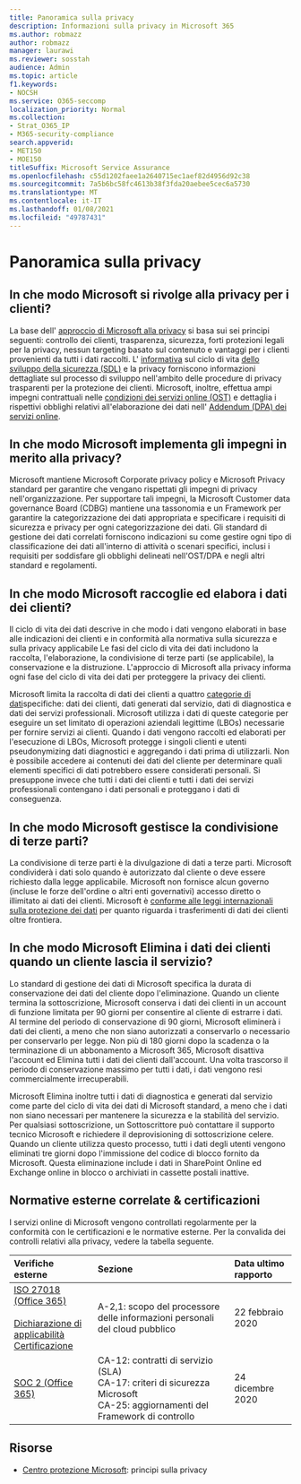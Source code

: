 ```yaml
---
title: Panoramica sulla privacy
description: Informazioni sulla privacy in Microsoft 365
ms.author: robmazz
author: robmazz
manager: laurawi
ms.reviewer: sosstah
audience: Admin
ms.topic: article
f1.keywords:
- NOCSH
ms.service: O365-seccomp
localization_priority: Normal
ms.collection:
- Strat_O365_IP
- M365-security-compliance
search.appverid:
- MET150
- MOE150
titleSuffix: Microsoft Service Assurance
ms.openlocfilehash: c55d1202faee1a2640715ec1aef82d4956d92c38
ms.sourcegitcommit: 7a5b6bc58fc4613b38f3fda20aebee5cec6a5730
ms.translationtype: MT
ms.contentlocale: it-IT
ms.lasthandoff: 01/08/2021
ms.locfileid: "49787431"
---
```

# <a name="privacy-overview"></a>Panoramica sulla privacy

## <a name="how-does-microsoft-approach-privacy-for-customers"></a>In che modo Microsoft si rivolge alla privacy per i clienti?

La base dell' [approccio di Microsoft alla privacy](https://privacy.microsoft.com/#whatinformationwecollectmodule) si basa sui sei principi seguenti: controllo dei clienti, trasparenza, sicurezza, forti protezioni legali per la privacy, nessun targeting basato sul contenuto e vantaggi per i clienti provenienti da tutti i dati raccolti. L' [informativa](https://privacy.microsoft.com/privacystatement) sul ciclo di vita [dello sviluppo della sicurezza (SDL)](https://www.microsoft.com/securityengineering/sdl/) e la privacy forniscono informazioni dettagliate sul processo di sviluppo nell'ambito delle procedure di privacy trasparenti per la protezione dei clienti. Microsoft, inoltre, effettua ampi impegni contrattuali nelle [condizioni dei servizi online (OST)](https://www.microsoft.com/licensing/product-licensing/products) e dettaglia i rispettivi obblighi relativi all'elaborazione dei dati nell' [Addendum (DPA) dei servizi online](https://www.microsoftvolumelicensing.com/DocumentSearch.aspx?Mode=3&DocumentTypeId=67).

## <a name="how-does-microsoft-implement-its-privacy-commitments"></a>In che modo Microsoft implementa gli impegni in merito alla privacy?

Microsoft mantiene Microsoft Corporate privacy policy e Microsoft Privacy standard per garantire che vengano rispettati gli impegni di privacy nell'organizzazione. Per supportare tali impegni, la Microsoft Customer data governance Board (CDBG) mantiene una tassonomia e un Framework per garantire la categorizzazione dei dati appropriata e specificare i requisiti di sicurezza e privacy per ogni categorizzazione dei dati. Gli standard di gestione dei dati correlati forniscono indicazioni su come gestire ogni tipo di classificazione dei dati all'interno di attività o scenari specifici, inclusi i requisiti per soddisfare gli obblighi delineati nell'OST/DPA e negli altri standard e regolamenti.

## <a name="how-does-microsoft-collect-and-process-customer-data"></a>In che modo Microsoft raccoglie ed elabora i dati dei clienti?

Il ciclo di vita dei dati descrive in che modo i dati vengono elaborati in base alle indicazioni dei clienti e in conformità alla normativa sulla sicurezza e sulla privacy applicabile Le fasi del ciclo di vita dei dati includono la raccolta, l'elaborazione, la condivisione di terze parti (se applicabile), la conservazione e la distruzione. L'approccio di Microsoft alla privacy informa ogni fase del ciclo di vita dei dati per proteggere la privacy dei clienti.

Microsoft limita la raccolta di dati dei clienti a quattro [categorie di dati](https://www.microsoft.com/trust-center/privacy/customer-data-definitions?rtc=1)specifiche: dati dei clienti, dati generati dal servizio, dati di diagnostica e dati dei servizi professionali. Microsoft utilizza i dati di queste categorie per eseguire un set limitato di operazioni aziendali legittime (LBOs) necessarie per fornire servizi ai clienti. Quando i dati vengono raccolti ed elaborati per l'esecuzione di LBOs, Microsoft protegge i singoli clienti e utenti pseudonymizing dati diagnostici e aggregando i dati prima di utilizzarli. Non è possibile accedere ai contenuti dei dati del cliente per determinare quali elementi specifici di dati potrebbero essere considerati personali. Si presuppone invece che tutti i dati dei clienti e tutti i dati dei servizi professionali contengano i dati personali e proteggano i dati di conseguenza.

## <a name="how-does-microsoft-handle-third-party-sharing"></a>In che modo Microsoft gestisce la condivisione di terze parti?

La condivisione di terze parti è la divulgazione di dati a terze parti. Microsoft condividerà i dati solo quando è autorizzato dal cliente o deve essere richiesto dalla legge applicabile. Microsoft non fornisce alcun governo (incluse le forze dell'ordine o altri enti governativi) accesso diretto o illimitato ai dati dei clienti. Microsoft è [conforme alle leggi internazionali sulla protezione dei dati](https://www.microsoft.com/trust-center/privacy/data-location) per quanto riguarda i trasferimenti di dati dei clienti oltre frontiera.

## <a name="how-does-microsoft-delete-customer-data-when-a-customer-leaves-the-service"></a>In che modo Microsoft Elimina i dati dei clienti quando un cliente lascia il servizio?

Lo standard di gestione dei dati di Microsoft specifica la durata di conservazione dei dati del cliente dopo l'eliminazione. Quando un cliente termina la sottoscrizione, Microsoft conserva i dati dei clienti in un account di funzione limitata per 90 giorni per consentire al cliente di estrarre i dati. Al termine del periodo di conservazione di 90 giorni, Microsoft eliminerà i dati dei clienti, a meno che non siano autorizzati a conservarlo o necessario per conservarlo per legge. Non più di 180 giorni dopo la scadenza o la terminazione di un abbonamento a Microsoft 365, Microsoft disattiva l'account ed Elimina tutti i dati dei clienti dall'account. Una volta trascorso il periodo di conservazione massimo per tutti i dati, i dati vengono resi commercialmente irrecuperabili.

Microsoft Elimina inoltre tutti i dati di diagnostica e generati dal servizio come parte del ciclo di vita dei dati di Microsoft standard, a meno che i dati non siano necessari per mantenere la sicurezza e la stabilità del servizio. Per qualsiasi sottoscrizione, un Sottoscrittore può contattare il supporto tecnico Microsoft e richiedere il deprovisioning di sottoscrizione celere. Quando un cliente utilizza questo processo, tutti i dati degli utenti vengono eliminati tre giorni dopo l'immissione del codice di blocco fornito da Microsoft. Questa eliminazione include i dati in SharePoint Online ed Exchange online in blocco o archiviati in cassette postali inattive.

## <a name="related-external-regulations--certifications"></a>Normative esterne correlate & certificazioni

I servizi online di Microsoft vengono controllati regolarmente per la conformità con le certificazioni e le normative esterne. Per la convalida dei controlli relativi alla privacy, vedere la tabella seguente.

| **Verifiche esterne** | **Sezione** | **Data ultimo rapporto** |
|:--------------------|:------------|:-----------------------|  
| [ISO 27018 (Office 365)](https://servicetrust.microsoft.com/ViewPage/MSComplianceGuideV3?command=Download&downloadType=Document&downloadId=d7864d4f-e053-4cc4-a964-fa526d07c3be&tab=7027ead0-3d6b-11e9-b9e1-290b1eb4cdeb&docTab=7027ead0-3d6b-11e9-b9e1-290b1eb4cdeb_ISO_Reports) <br><br> [Dichiarazione di applicabilità](https://servicetrust.microsoft.com/ViewPage/MSComplianceGuide?command=Download&downloadType=Document&downloadId=8ee1e46b-2ada-4e7b-bb7d-4c55a8cb6fcd&docTab=4ce99610-c9c0-11e7-8c2c-f908a777fa4d_ISO_Reports) <br> [Certificazione](https://servicetrust.microsoft.com/ViewPage/MSComplianceGuideV3?command=Download&downloadType=Document&downloadId=43e89534-f48d-42ea-a7a7-3523ff516036&tab=7027ead0-3d6b-11e9-b9e1-290b1eb4cdeb&docTab=7027ead0-3d6b-11e9-b9e1-290b1eb4cdeb_ISO_Reports) | A-2,1: scopo del processore delle informazioni personali del cloud pubblico | 22 febbraio 2020 |
| [SOC 2 (Office 365)](https://servicetrust.microsoft.com/ViewPage/MSComplianceGuideV3?command=Download&downloadType=Document&downloadId=a73c1738-7892-42b7-acd3-87b6371c53f6&tab=7027ead0-3d6b-11e9-b9e1-290b1eb4cdeb&docTab=7027ead0-3d6b-11e9-b9e1-290b1eb4cdeb_SOC_%2F_SSAE_16_Reports) | CA-12: contratti di servizio (SLA) <br> CA-17: criteri di sicurezza Microsoft <br> CA-25: aggiornamenti del Framework di controllo | 24 dicembre 2020 |

## <a name="resources"></a>Risorse

- [Centro protezione Microsoft](https://www.microsoft.com/trust-center/privacy): principi sulla privacy
